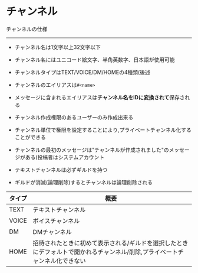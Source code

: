 # チャンネル

チャンネルの仕様

---

- チャンネル名は1文字以上32文字以下
- チャンネル名にはユニコード絵文字、半角英数字、日本語が使用可能

- チャンネルタイプはTEXT/VOICE/DM/HOMEの4種類(後述


- チャンネルのエイリアスは`#<name>`
- メッセージに含まれるエイリアスは**チャンネル名をIDに変換されて**保存される

- チャンネル作成権限のあるユーザーのみ作成出来る
- チャンネル単位で権限を設定することにより,プライベートチャンネル化することができる
- チャンネルの最初のメッセージは"チャンネルが作成されました"のメッセージがある(投稿者はシステムアカウント
- テキストチャンネルは必ずギルドを持つ
- ギルドが消滅(論理削除)するとチャンネルは論理削除される

| タイプ   | 概要                                                              |
|-------|-----------------------------------------------------------------|
| TEXT  | テキストチャンネル                                                       |
| VOICE | ボイスチャンネル                                                        |
| DM    | DMチャンネル                                                         |
| HOME  | 招待されたときに初めて表示される/ギルドを選択したときにデフォルトで開かれるチャンネル/削除,プライベートチャンネル化できない |